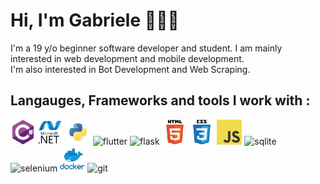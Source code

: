 # Hi, I'm Gabriele 👨🏻‍💻

I'm a 19 y/o beginner software developer and student. I am mainly interested in web development and mobile development.<br/>
I'm also interested in Bot Development and Web Scraping.<br/>



## Langauges, Frameworks and tools I work with :

<p align="left">
<img height="40" src="https://raw.githubusercontent.com/devicons/devicon/master/icons/csharp/csharp-original.svg" alt="C#">
<img height="40" src="https://raw.githubusercontent.com/devicons/devicon/master/icons/dot-net/dot-net-original-wordmark.svg" alt="C# dotnet">
<img height="40" src="https://raw.githubusercontent.com/github/explore/80688e429a7d4ef2fca1e82350fe8e3517d3494d/topics/python/python.png" alt="pyhton">
<img height="40" src="https://cdn.iconscout.com/icon/free/png-256/flutter-2038877-1720090.png" alt="flutter">
<img height="40" src="https://www.vectorlogo.zone/logos/pocoo_flask/pocoo_flask-icon.svg" alt="flask">
<img height="40" src="https://raw.githubusercontent.com/devicons/devicon/master/icons/html5/html5-original-wordmark.svg" alt="html">
<img height="40" src="https://raw.githubusercontent.com/devicons/devicon/master/icons/css3/css3-original-wordmark.svg" alt="css">
<img height="40" src="https://raw.githubusercontent.com/github/explore/80688e429a7d4ef2fca1e82350fe8e3517d3494d/topics/javascript/javascript.png" alt="javacript">
<img height="40" src="https://www.vectorlogo.zone/logos/sqlite/sqlite-icon.svg" alt="sqlite">  
<img height="40" src="https://raw.githubusercontent.com/detain/svg-logos/780f25886640cef088af994181646db2f6b1a3f8/svg/selenium-logo.svg" alt="selenium">
<img height="40" src="https://raw.githubusercontent.com/github/explore/80688e429a7d4ef2fca1e82350fe8e3517d3494d/topics/docker/docker.png" alt="docker">
<img height="40" src="https://git-scm.com/images/logos/downloads/Git-Icon-1788C.png" alt="git">
</p>
